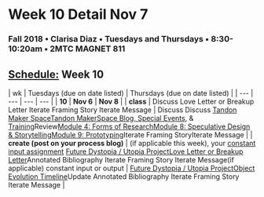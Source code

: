 # Week 10 Detail Nov 7

### Fall 2018 • Clarisa Diaz • Tuesdays and Thursdays • 8:30-10:20am • 2MTC MAGNET 811

## [Schedule:](./) Week 10

| wk | Tuesdays \(due on date listed\) | Thursdays \(due on date listed\) |
| --- | --- | --- | --- |
| **10** | **Nov 6** | **Nov 8** |
| **class** | Discuss Love Letter or Breakup Letter Iterate Framing Story Iterate Message |  Discuss Discuss [Tandon Maker Space](http://engineering.nyu.edu/life/student-resources/makerspace)[Tandon MakerSpace Blog, Special Events](https://wp.nyu.edu/makerspace/), & [Training](https://wp.nyu.edu/makerspace/training-calendar)Review[Module 4: Forms of Research](http://teaching.polishedsolid.com/ip/mod4/content/index.html)[Module 8: Speculative Design & Storytelling](http://teaching.polishedsolid.com/ip/mod8/content/index.html)[Module 9: Prototyping](http://teaching.polishedsolid.com/ip/mod9/content/index.html)Iterate Framing StoryIterate Message |
| **create \(post on your process blog\)** |  \(if applicable this week\), your [constant input assignment](../assignments/constant-input-or-output.md)   [Future Dystopia / Utopia Project](../projects/future-dystopia-utopia-project.md)[Love Letter or Breakup Letter](week-10-detail-nov-06.md)Annotated Bibliography Iterate Framing Story Iterate Message\(if applicable\) constant input or output | [Future Dystopia / Utopia Project](../projects/future-dystopia-utopia-project.md)[Object Evolution Timeline](../assignments/evolution-timeline.md)Update Annotated Bibliography Iterate Framing Story Iterate Message |

